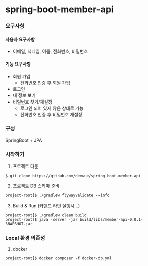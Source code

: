 # spring-boot-member-api

### 요구사항
#### 사용자 요구사항
* 이메일, 닉네임, 이름, 전화번호, 비밀번호
#### 기능 요구사항
* 회원 가입
  * 전화번호 인증 후 회원 가입
* 로그인
* 내 정보 보기
* 비밀번호 찾기/재설정
  * 로그인 되어 있지 않은 상태로 가능
  * 전화번호 인증 후 비밀번호 재설정

### 구성
SpringBoot + JPA

### 시작하기
1. 프로젝트 다운
```shell
$ git clone https://github.com/devwue/spring-boot-member-api
```
2. 프로젝트 DB 스키마 준비
```shell
project-root]$ ./gradlew flywayValidate --info
```
3. Build & Run (커맨드 라인 실행시...)
```shell
project-root]$ ./gradlew clean build 
project-root]$ java -server -jar build/libs/member-api-0.0.1-SNAPSHOT.jar 
```

### Local 환경 의존성
1. docker
```shell
project-root]$ docker composer -f docker-db.yml
```